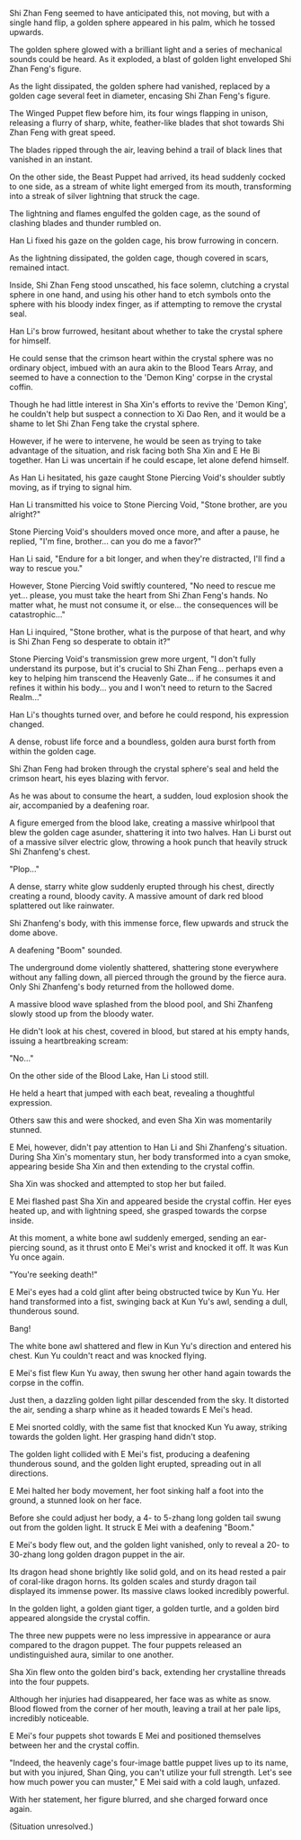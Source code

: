 Shi Zhan Feng seemed to have anticipated this, not moving, but with a single hand flip, a golden sphere appeared in his palm, which he tossed upwards.

The golden sphere glowed with a brilliant light and a series of mechanical sounds could be heard. As it exploded, a blast of golden light enveloped Shi Zhan Feng's figure.

As the light dissipated, the golden sphere had vanished, replaced by a golden cage several feet in diameter, encasing Shi Zhan Feng's figure.

The Winged Puppet flew before him, its four wings flapping in unison, releasing a flurry of sharp, white, feather-like blades that shot towards Shi Zhan Feng with great speed.

The blades ripped through the air, leaving behind a trail of black lines that vanished in an instant.

On the other side, the Beast Puppet had arrived, its head suddenly cocked to one side, as a stream of white light emerged from its mouth, transforming into a streak of silver lightning that struck the cage.

The lightning and flames engulfed the golden cage, as the sound of clashing blades and thunder rumbled on.

Han Li fixed his gaze on the golden cage, his brow furrowing in concern.

As the lightning dissipated, the golden cage, though covered in scars, remained intact.

Inside, Shi Zhan Feng stood unscathed, his face solemn, clutching a crystal sphere in one hand, and using his other hand to etch symbols onto the sphere with his bloody index finger, as if attempting to remove the crystal seal.

Han Li's brow furrowed, hesitant about whether to take the crystal sphere for himself.

He could sense that the crimson heart within the crystal sphere was no ordinary object, imbued with an aura akin to the Blood Tears Array, and seemed to have a connection to the 'Demon King' corpse in the crystal coffin.

Though he had little interest in Sha Xin's efforts to revive the 'Demon King', he couldn't help but suspect a connection to Xi Dao Ren, and it would be a shame to let Shi Zhan Feng take the crystal sphere.

However, if he were to intervene, he would be seen as trying to take advantage of the situation, and risk facing both Sha Xin and E He Bi together. Han Li was uncertain if he could escape, let alone defend himself.

As Han Li hesitated, his gaze caught Stone Piercing Void's shoulder subtly moving, as if trying to signal him.

Han Li transmitted his voice to Stone Piercing Void, "Stone brother, are you alright?"

Stone Piercing Void's shoulders moved once more, and after a pause, he replied, "I'm fine, brother... can you do me a favor?"

Han Li said, "Endure for a bit longer, and when they're distracted, I'll find a way to rescue you."

However, Stone Piercing Void swiftly countered, "No need to rescue me yet... please, you must take the heart from Shi Zhan Feng's hands. No matter what, he must not consume it, or else... the consequences will be catastrophic..."

Han Li inquired, "Stone brother, what is the purpose of that heart, and why is Shi Zhan Feng so desperate to obtain it?"

Stone Piercing Void's transmission grew more urgent, "I don't fully understand its purpose, but it's crucial to Shi Zhan Feng... perhaps even a key to helping him transcend the Heavenly Gate... if he consumes it and refines it within his body... you and I won't need to return to the Sacred Realm..."

Han Li's thoughts turned over, and before he could respond, his expression changed.

A dense, robust life force and a boundless, golden aura burst forth from within the golden cage.

Shi Zhan Feng had broken through the crystal sphere's seal and held the crimson heart, his eyes blazing with fervor.

As he was about to consume the heart, a sudden, loud explosion shook the air, accompanied by a deafening roar.

A figure emerged from the blood lake, creating a massive whirlpool that blew the golden cage asunder, shattering it into two halves.
Han Li burst out of a massive silver electric glow, throwing a hook punch that heavily struck Shi Zhanfeng's chest.

"Plop..."

A dense, starry white glow suddenly erupted through his chest, directly creating a round, bloody cavity. A massive amount of dark red blood splattered out like rainwater.

Shi Zhanfeng's body, with this immense force, flew upwards and struck the dome above.

A deafening "Boom" sounded.

The underground dome violently shattered, shattering stone everywhere without any falling down, all pierced through the ground by the fierce aura. Only Shi Zhanfeng's body returned from the hollowed dome.

A massive blood wave splashed from the blood pool, and Shi Zhanfeng slowly stood up from the bloody water.

He didn't look at his chest, covered in blood, but stared at his empty hands, issuing a heartbreaking scream:

"No..."

On the other side of the Blood Lake, Han Li stood still.

He held a heart that jumped with each beat, revealing a thoughtful expression.

Others saw this and were shocked, and even Sha Xin was momentarily stunned.

E Mei, however, didn't pay attention to Han Li and Shi Zhanfeng's situation. During Sha Xin's momentary stun, her body transformed into a cyan smoke, appearing beside Sha Xin and then extending to the crystal coffin.

Sha Xin was shocked and attempted to stop her but failed.

E Mei flashed past Sha Xin and appeared beside the crystal coffin. Her eyes heated up, and with lightning speed, she grasped towards the corpse inside.

At this moment, a white bone awl suddenly emerged, sending an ear-piercing sound, as it thrust onto E Mei's wrist and knocked it off. It was Kun Yu once again.

"You're seeking death!"

E Mei's eyes had a cold glint after being obstructed twice by Kun Yu. Her hand transformed into a fist, swinging back at Kun Yu's awl, sending a dull, thunderous sound.

Bang!

The white bone awl shattered and flew in Kun Yu's direction and entered his chest. Kun Yu couldn't react and was knocked flying.

E Mei's fist flew Kun Yu away, then swung her other hand again towards the corpse in the coffin.

Just then, a dazzling golden light pillar descended from the sky. It distorted the air, sending a sharp whine as it headed towards E Mei's head.

E Mei snorted coldly, with the same fist that knocked Kun Yu away, striking towards the golden light. Her grasping hand didn't stop.

The golden light collided with E Mei's fist, producing a deafening thunderous sound, and the golden light erupted, spreading out in all directions.

E Mei halted her body movement, her foot sinking half a foot into the ground, a stunned look on her face.

Before she could adjust her body, a 4- to 5-zhang long golden tail swung out from the golden light. It struck E Mei with a deafening "Boom."

E Mei's body flew out, and the golden light vanished, only to reveal a 20- to 30-zhang long golden dragon puppet in the air.

Its dragon head shone brightly like solid gold, and on its head rested a pair of coral-like dragon horns. Its golden scales and sturdy dragon tail displayed its immense power. Its massive claws looked incredibly powerful.

In the golden light, a golden giant tiger, a golden turtle, and a golden bird appeared alongside the crystal coffin.

The three new puppets were no less impressive in appearance or aura compared to the dragon puppet. The four puppets released an undistinguished aura, similar to one another.

Sha Xin flew onto the golden bird's back, extending her crystalline threads into the four puppets.

Although her injuries had disappeared, her face was as white as snow. Blood flowed from the corner of her mouth, leaving a trail at her pale lips, incredibly noticeable.

E Mei's four puppets shot towards E Mei and positioned themselves between her and the crystal coffin.

"Indeed, the heavenly cage's four-image battle puppet lives up to its name, but with you injured, Shan Qing, you can't utilize your full strength. Let's see how much power you can muster," E Mei said with a cold laugh, unfazed.

With her statement, her figure blurred, and she charged forward once again.

(Situation unresolved.)